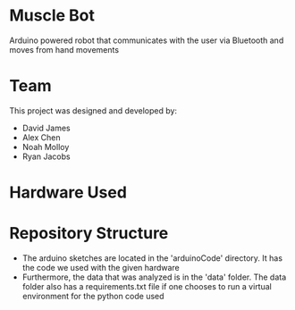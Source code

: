 # Muscle Bot
Arduino powered robot that communicates with the user via Bluetooth and moves from hand movements

# Team
This project was designed and developed by:
- David James
- Alex Chen
- Noah Molloy
- Ryan Jacobs

# Hardware Used


# Repository Structure
- The arduino sketches are located in the 'arduinoCode' directory. It has the code we used with the given hardware
- Furthermore, the data that was analyzed is in the 'data' folder. The data folder also has a requirements.txt file if one chooses to run a virtual environment for the python code used
